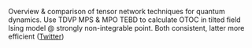 
Overview & comparison of tensor network techniques for quantum dynamics. Use TDVP MPS & MPO TEBD to calculate OTOC in tilted field Ising model @ strongly non-integrable point. Both consistent, latter more efficient ([Twitter](https://twitter.com/JoshuahHeath/status/1086286380798492675))
